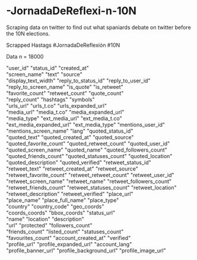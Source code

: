 # -JornadaDeReflexi-n-10N
Scraping data on twitter to find out what spaniards debate on twitter before the 10N elections. 

Scrapped Hastags 
#JornadaDeReflexión
#10N


Data
n = 18000

"user_id"                 "status_id"               "created_at"             
"screen_name"             "text"                    "source"                 
"display_text_width"      "reply_to_status_id"      "reply_to_user_id"       
"reply_to_screen_name"    "is_quote"                "is_retweet"             
"favorite_count"          "retweet_count"           "quote_count"            
"reply_count"             "hashtags"                "symbols"                
"urls_url"                "urls_t.co"               "urls_expanded_url"      
"media_url"               "media_t.co"              "media_expanded_url"     
"media_type"              "ext_media_url"           "ext_media_t.co"         
"ext_media_expanded_url"  "ext_media_type"          "mentions_user_id"       
"mentions_screen_name"    "lang"                    "quoted_status_id"       
"quoted_text"             "quoted_created_at"       "quoted_source"          
"quoted_favorite_count"   "quoted_retweet_count"    "quoted_user_id"         
"quoted_screen_name"      "quoted_name"             "quoted_followers_count" 
"quoted_friends_count"    "quoted_statuses_count"   "quoted_location"        
"quoted_description"      "quoted_verified"         "retweet_status_id"      
"retweet_text"            "retweet_created_at"      "retweet_source"         
"retweet_favorite_count"  "retweet_retweet_count"   "retweet_user_id"        
"retweet_screen_name"     "retweet_name"            "retweet_followers_count"
"retweet_friends_count"   "retweet_statuses_count"  "retweet_location"       
"retweet_description"     "retweet_verified"        "place_url"              
"place_name"              "place_full_name"         "place_type"             
"country"                 "country_code"            "geo_coords"             
"coords_coords"           "bbox_coords"             "status_url"             
"name"                    "location"                "description"            
"url"                     "protected"               "followers_count"        
"friends_count"           "listed_count"            "statuses_count"         
"favourites_count"        "account_created_at"      "verified"               
"profile_url"             "profile_expanded_url"    "account_lang"           
"profile_banner_url"      "profile_background_url"  "profile_image_url"      
 

